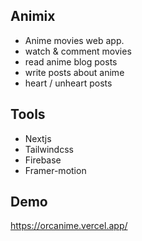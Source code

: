 

## Animix
  - Anime movies web app.
  - watch & comment movies
  - read anime blog posts
  - write posts about anime
  - heart / unheart posts

## Tools
  * Nextjs
  * Tailwindcss
  * Firebase
  * Framer-motion
  

## Demo
https://orcanime.vercel.app/



